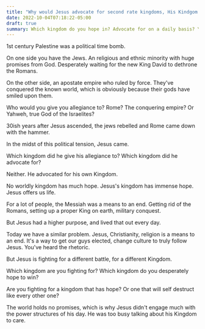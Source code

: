 ```yaml
---
title: "Why would Jesus advocate for second rate kingdoms, His Kindgom was much better!"
date: 2022-10-04T07:18:22-05:00
draft: true
summary: Which kingdom do you hope in? Advocate for on a daily basis? You're either investing in Jesus's Kingdom, or one that has no hope.
---
```


1st century Palestine was a political time bomb.

On one side you have the Jews. An religious and ethnic minority with huge promises from God. Desperately waiting for the new King David to dethrone the Romans.

On the other side, an apostate empire who ruled by force. They've conquered the known world, which is obviously because their gods have smiled upon them.

Who would you give you allegiance to? Rome? The conquering empire? Or Yahweh, true God of the Israelites?

30ish years after Jesus ascended, the jews rebelled and Rome came down with the hammer.

In the midst of this political tension, Jesus came.

Which kingdom did he give his allegiance to? Which kingdom did he advocate for?

Neither. He advocated for his own Kingdom.

No worldly kingdom has much hope. Jesus's kingdom has immense hope. Jesus offers us life.

For a lot of people, the Messiah was a means to an end. Getting rid of the Romans, setting up a proper King on earth, military conquest.

But Jesus had a higher purpose, and lived that out every day.

Today we have a similar problem. Jesus, Christianity, religion is a means to an end. It's a way to get our guys elected, change culture to truly follow Jesus. You've heard the rhetoric.

But Jesus is fighting for a different battle, for a different Kingdom.

Which kingdom are you fighting for? Which kingdom do you desperately hope to win?

Are you fighting for a kingdom that has hope? Or one that will self destruct like every other one?

The world holds no promises, which is why Jesus didn't engage much with the power structures of his day. He was too busy talking about his Kingdom to care.
